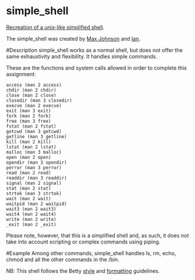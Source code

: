 # simple_shell
[Recreation of a unix-like simplified shell](https://github.com/Incitatous/simple_shell).

The simple_shell was created by [Max Johnson](https://github.com/Mj31508) and [Ian](https://github.com/Incitatous).

#Description
simple_shell works as a normal shell, but does not offer the same exhaustivity and flexibility. It handles simple commands.

These are the functions and system calls allowed in order to complete this assignment:


    access (man 2 access)
    chdir (man 2 chdir)
    close (man 2 close)
    closedir (man 3 closedir)
    execve (man 2 execve)
    exit (man 3 exit)
    fork (man 2 fork)
    free (man 3 free)
    fstat (man 2 fstat)
    getcwd (man 3 getcwd)
    getline (man 3 getline)
    kill (man 2 kill)
    lstat (man 2 lstat)
    malloc (man 3 malloc)
    open (man 2 open)
    opendir (man 3 opendir)
    perror (man 3 perror)
    read (man 2 read)
    readdir (man 3 readdir)
    signal (man 2 signal)
    stat (man 2 stat)
    strtok (man 3 strtok)
    wait (man 2 wait)
    waitpid (man 2 waitpid)
    wait3 (man 2 wait3)
    wait4 (man 2 wait4)
    write (man 2 write)
    _exit (man 2 _exit)

Please note, however, that this is a simplified shell and, as such, it does not take into account scripting or complex commands using piping.

#Example
Among other commands, simple_shell handles ls, rm, echo, chmod and all the other commands in the /bin.

NB: This shell follows the Betty [style](https://github.com/holbertonschool/Betty/blob/master/betty-style.pl) and [formatting](https://github.com/holbertonschool/Betty/blob/master/betty-doc.pl) guidelines.
